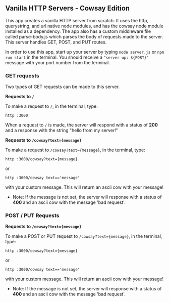 ## Vanilla HTTP Servers - Cowsay Edition

This app creates a vanilla HTTP server from scratch. It uses the http, querystring, and url native node modules, and has the cowsay node module installed as a dependency. The app also has a custom middleware file called parse-body.js which parses the body of requests made to the server. This server handles GET, POST, and PUT routes.

In order to use this app, start up your server by typing ``` node server.js ``` or ``` npm run start ``` in the terminal. You should receive a ``` "server up: ${PORT}" ``` message with your port number from the terminal.

### GET requests

Two types of GET requests can be made to this server.

__Requests to ```/```__

To make a request to ```/```, in the terminal, type:

```
http :3000
```

When a request to ```/``` is made, the server will respond with a status of __200__ and a response with the string "hello from my server!"

__Requests to ```/cowsay?text={message}```__

To make a request to ```/cowsay?text={message}```, in the terminal, type:
```
http :3000/cowsay?text={message}
```
or
```
http :3000/cowsay text=='message'
```
with your custom message. This will return an ascii cow with your message!

- Note: If the message is not set, the server will response with a status of __400__ and an ascii cow with the message 'bad request'.

### POST / PUT Requests

__Requests to ```/cowsay?text={message}```__

To make a POST or PUT request to ```/cowsay?text={message}```, in the terminal, type:
```
http :3000/cowsay?text={message}
```
or
```
http :3000/cowsay text=='message'
```
with your custom message. This will return an ascii cow with your message!

- Note: If the message is not set, the server will response with a status of __400__ and an ascii cow with the message 'bad request'.